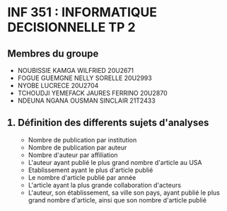 # INF 351 : INFORMATIQUE DECISIONNELLE TP 2

## Membres du groupe
- NOUBISSIE KAMGA WILFRIED 20U2671
- FOGUE GUEMGNE NELLY SORELLE 20U2993
- NYOBE LUCRECE 20U2704
- TCHOUDJI YEMEFACK JAURES FERRINO 20U2870
- NDEUNA NGANA OUSMAN SINCLAIR 21T2433

<ol>
     <h2>
        <li>Définition des differents sujets d'analyses</li>
     </h2>
     <ul>
        <li>Nombre de publication par institution</li>
        <li>Nombre de publication par auteur</li>
        <li>Nombre d'auteur par affiliation</li>
        <li>L'auteur ayant publié le plus grand nombre d'article au USA</li>
        <li>Etablissement ayant le plus d'article publié</li>
        <li>Le nombre d'article publié par année</li>
        <li>L'article ayant la plus grande collaboration d'acteurs</li>
        <li>L'auteur, son établissement, sa ville son pays, ayant publié le plus grand nombre d'article, ainsi que son nombre d'article publié</li>
     </ul>
</ol>